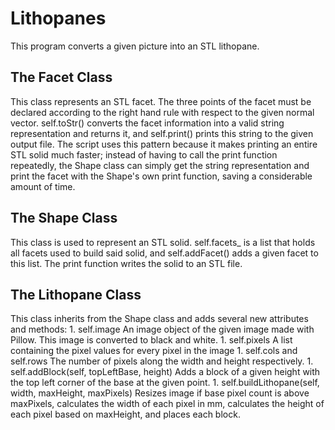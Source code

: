 # Lithopanes
This program converts a given picture into an STL lithopane.
## The Facet Class
This class represents an STL facet. The three points of the facet must be 
declared according to the right hand rule with respect to the given normal 
vector. self.toStr() converts the facet information into a valid string 
representation and returns it, and self.print() prints this string to the 
given output file. The script uses this pattern because it makes printing an 
entire STL solid much faster; instead of having to call the print function 
repeatedly, the Shape class can simply get the string representation and print 
the facet with the Shape's own print function, saving a considerable amount of 
time.
## The Shape Class
This class is used to represent an STL solid. self.facets_ is a list that holds 
all facets used to build said solid, and self.addFacet() adds a given facet to 
this list. The print function writes the solid to an STL file.
## The Lithopane Class
This class inherits from the Shape class and adds several new attributes and 
methods:
	1. self.image
		An image object of the given image made with Pillow. This image is 
		converted to black and white.
	1. self.pixels
		A list containing the pixel values for every pixel in the image
	1. self.cols and self.rows
		The number of pixels along the width and height respectively.
	1. self.addBlock(self, topLeftBase, height)
		Adds a block of a given height with the top left corner of the base 
		at the given point.
	1. self.buildLithopane(self, width, maxHeight, maxPixels)
		Resizes image if base pixel count is above maxPixels, calculates the 
		width of each pixel in mm, calculates the height of each pixel based 
		on maxHeight, and places each block.
